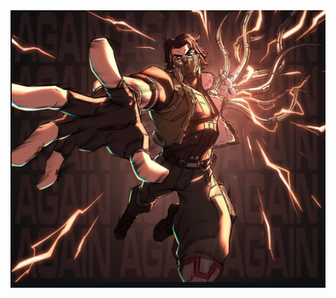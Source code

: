 <picture>
 <source media="(prefers-color-scheme: dark)" srcset="Screenshot 2025-03-26 203949.png">
 <source media="(prefers-color-scheme: light)" srcset="Screenshot 2025-03-26 203949.png">
 <img alt="Again" src="Screenshot 2025-03-26 203949.png">
</picture>
